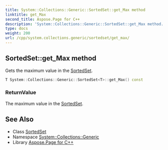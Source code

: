 ```yaml
---
title: System::Collections::Generic::SortedSet::get_Max method
linktitle: get_Max
second_title: Aspose.Page for C++
description: 'System::Collections::Generic::SortedSet::get_Max method. Gets the maximum value in the SortedSet in C++.'
type: docs
weight: 200
url: /cpp/system.collections.generic/sortedset/get_max/
---
```

## SortedSet::get_Max method


Gets the maximum value in the [SortedSet](../).

```cpp
T System::Collections::Generic::SortedSet<T>::get_Max() const
```


### ReturnValue

The maximum value in the [SortedSet](../).

## See Also

* Class [SortedSet](../)
* Namespace [System::Collections::Generic](../../)
* Library [Aspose.Page for C++](../../../)
